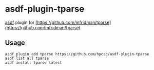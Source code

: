 # asdf-plugin-tparse

[asdf](https://github.com/asdf-vm/asdf) plugin for [https://github.com/mfridman/tparse](https://github.com/mfridman/tparse)

## Usage

```
asdf plugin add tparse https://github.com/hpcsc/asdf-plugin-tparse
asdf list all tparse
asdf install tparse latest
```
